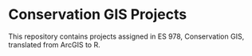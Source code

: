 # Conservation GIS Projects
This repository contains projects assigned in ES 978, Conservation GIS, translated from ArcGIS to R.
